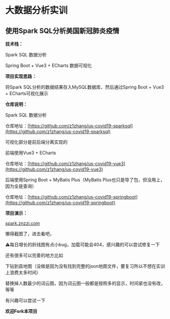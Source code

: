 # 大数据分析实训
## 使用Spark SQL分析美国新冠肺炎疫情
**技术栈：**

Spark SQL 数据分析

Spring Boot + Vue3 + ECharts 数据可视化

**项目实现思路：**

将Spark SQL分析的数据结果存入MySQL数据库，然后通过Spring Boot + Vue3 + ECharts可视化展示

**仓库说明：**

Spark SQL 数据分析

仓库地址：[https://github.com/z1zhang/us-covid19-sparksql](https://github.com/z1zhang/us-covid19-sparksql)

可视化部分是前后端分离实现的

前端使用Vue3 + ECharts

仓库地址：[https://github.com/z1zhang/us-covid19-vue3](https://github.com/z1zhang/us-covid19-vue3)

后端使用Spring Boot + MyBatis Plus（MyBatis Plus也只是导了包，但没用上，因为全是查询）

仓库地址：[https://github.com/z1zhang/us-covid19-springboot](https://github.com/z1zhang/us-covid19-springboot)

**项目演示：**

[spark.znzzi.com](http://spark.znzzi.com/)

懒得截图了，进去看吧，

⚠️每日增长的折线图有点小bug，加载可能会404，感兴趣的可以尝试修复一下


还有很多可以完善的地方比如

下钻到县地图（没做是因为没有找到完整的json地图文件，要复习所以不想在实训上浪费太多时间）

替换掉人数最少的词云图，因为词云图一般都是按照多的显示，时间紧也没有改，等等

有兴趣可以尝试一下

**欢迎Fork本项目**
